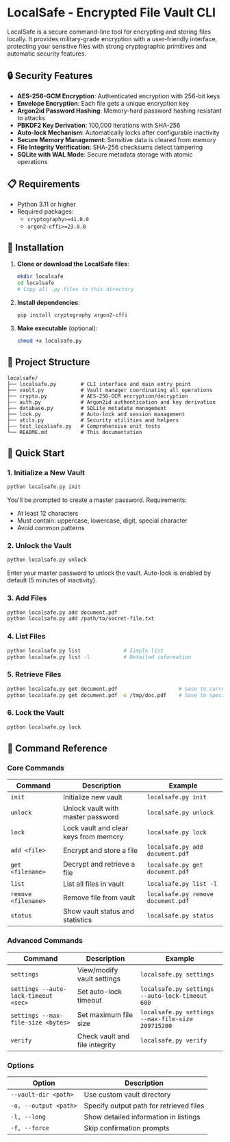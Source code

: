 # LocalSafe - Encrypted File Vault CLI

LocalSafe is a secure command-line tool for encrypting and storing files locally. It provides military-grade encryption with a user-friendly interface, protecting your sensitive files with strong cryptographic primitives and automatic security features.

## 🔒 Security Features

- **AES-256-GCM Encryption**: Authenticated encryption with 256-bit keys
- **Envelope Encryption**: Each file gets a unique encryption key
- **Argon2id Password Hashing**: Memory-hard password hashing resistant to attacks
- **PBKDF2 Key Derivation**: 100,000 iterations with SHA-256
- **Auto-lock Mechanism**: Automatically locks after configurable inactivity
- **Secure Memory Management**: Sensitive data is cleared from memory
- **File Integrity Verification**: SHA-256 checksums detect tampering
- **SQLite with WAL Mode**: Secure metadata storage with atomic operations

## 📋 Requirements

- Python 3.11 or higher
- Required packages:
  - `cryptography>=41.0.0`
  - `argon2-cffi>=23.0.0`

## 🚀 Installation

1. **Clone or download the LocalSafe files**:
   ```bash
   mkdir localsafe
   cd localsafe
   # Copy all .py files to this directory
   ```

2. **Install dependencies**:
   ```bash
   pip install cryptography argon2-cffi
   ```

3. **Make executable** (optional):
   ```bash
   chmod +x localsafe.py
   ```

## 📂 Project Structure

```
localsafe/
├── localsafe.py        # CLI interface and main entry point
├── vault.py            # Vault manager coordinating all operations
├── crypto.py           # AES-256-GCM encryption/decryption
├── auth.py             # Argon2id authentication and key derivation
├── database.py         # SQLite metadata management
├── lock.py             # Auto-lock and session management
├── utils.py            # Security utilities and helpers
├── test_localsafe.py   # Comprehensive unit tests
└── README.md           # This documentation
```

## 🎯 Quick Start

### 1. Initialize a New Vault
```bash
python localsafe.py init
```
You'll be prompted to create a master password. Requirements:
- At least 12 characters
- Must contain: uppercase, lowercase, digit, special character
- Avoid common patterns

### 2. Unlock the Vault
```bash
python localsafe.py unlock
```
Enter your master password to unlock the vault. Auto-lock is enabled by default (5 minutes of inactivity).

### 3. Add Files
```bash
python localsafe.py add document.pdf
python localsafe.py add /path/to/secret-file.txt
```

### 4. List Files
```bash
python localsafe.py list              # Simple list
python localsafe.py list -l           # Detailed information
```

### 5. Retrieve Files
```bash
python localsafe.py get document.pdf                    # Save to current directory
python localsafe.py get document.pdf -o /tmp/doc.pdf    # Save to specific path
```

### 6. Lock the Vault
```bash
python localsafe.py lock
```

## 📖 Command Reference

### Core Commands

| Command | Description | Example |
|---------|-------------|---------|
| `init` | Initialize new vault | `localsafe.py init` |
| `unlock` | Unlock vault with master password | `localsafe.py unlock` |
| `lock` | Lock vault and clear keys from memory | `localsafe.py lock` |
| `add <file>` | Encrypt and store a file | `localsafe.py add document.pdf` |
| `get <filename>` | Decrypt and retrieve a file | `localsafe.py get document.pdf` |
| `list` | List all files in vault | `localsafe.py list -l` |
| `remove <filename>` | Remove file from vault | `localsafe.py remove document.pdf` |
| `status` | Show vault status and statistics | `localsafe.py status` |

### Advanced Commands

| Command | Description | Example |
|---------|-------------|---------|
| `settings` | View/modify vault settings | `localsafe.py settings` |
| `settings --auto-lock-timeout <sec>` | Set auto-lock timeout | `localsafe.py settings --auto-lock-timeout 600` |
| `settings --max-file-size <bytes>` | Set maximum file size | `localsafe.py settings --max-file-size 209715200` |
| `verify` | Check vault and file integrity | `localsafe.py verify` |

### Options

| Option | Description |
|--------|-------------|
| `--vault-dir <path>` | Use custom vault directory |
| `-o, --output <path>` | Specify output path for retrieved files |
| `-l, --long` | Show detailed information in listings |
| `-f, --force` | Skip confirmation prompts |

